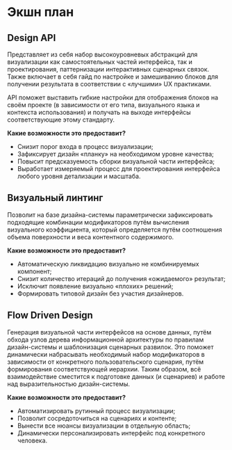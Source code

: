 # Экшн план

## Design API

Представляет из себя набор высокоуровневых абстракций для визуализации как самостоятельных частей интерфейса, так и проектирования, паттернизации интерактивных сценарных связок. Также включает в себя гайд по настройке и замешиванию блоков для получении результата в соответствии с «лучшими» UX практиками.

API поможет выставить гибкие настройки для отображения блоков на своём проекте (в зависимости от его типа, визуального языка и контекста использования) и получать на выходе интерфейсы соответствующие этому стандарту.

**Какие возможности это предоставит?**

- Снизит порог входа в процесс визуализации;
- Зафиксирует дизайн «планку» на необходимом уровне качества;
- Повысит предсказуемость сборки визуальной части интерфейса;
- Выработает измеряемый процесс для проектирования интерфейса любого уровня детализации и масштаба.

## Визуальный линтинг

Позволит на базе дизайна-системы параметрически зафиксировать подходящие комбинации модификаторов путём вычисления визуального коэффициента, который определяется путём соотношения объема поверхности и веса контентного содержимого.

**Какие возможности это предоставит?**

- Автоматическую ликвидацию визуально не комбинируемых компонент;
- Снизит количество итераций до получения «ожидаемого» результат;
- Исключит появление визуально «плохих» решений;
- Формировать типовой дизайн без участия дизайнеров.

## Flow Driven Design

Генерация визуальной части интерфейсов на основе данных, путём обхода узлов дерева информационной архитектуры по правилам дизайн-системы и шаблонизация сценарных развилок. Это поможет динамически набрасывать необходимый набор модификаторов в зависимости от конкретного пользовательского сценария, путём формирования соответствующей иерархии. Таким образом, всё взаимодействие сместится к подготовке данных (и сценариев) и работе над выразительностью дизайн-системы.

**Какие возможности это предоставит?**

- Автоматизировать рутинный процесс визуализации;
- Позволит сосредоточиться на сценариях и контенте;
- Вынести все нюансы визуализации в отдельную область;
- Динамически персонализировать интерфейс под конкретного человека.